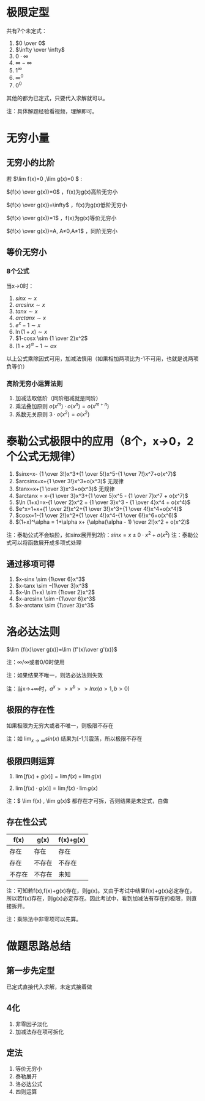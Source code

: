 # 极限定型

共有7个未定式：
1. $0 \over 0$
2. $\infty \over \infty$
3. $0\cdot\infty$
4. $\infty - \infty$
5. $1^\infty$
6. $\infty^0$
7. $0^0$

其他的都为已定式，只要代入求解就可以。

注：具体解题经验看视频，理解即可。

# 无穷小量

## 无穷小的比阶

若 $\lim f(x)=0 ,\lim g(x)=0 $ :

${f(x) \over g(x)}=0$ ，f(x)为g(x)高阶无穷小

${f(x) \over g(x)}=\infty$ ，f(x)为g(x)低阶无穷小

${f(x) \over g(x)}=1$ ，f(x)为g(x)等价无穷小

${f(x) \over g(x)}=A, A≠0,A≠1$ ，同阶无穷小

## 等价无穷小

### 8个公式

当x->0时：
1. $sinx \sim x$
2. $arcsinx \sim x$
3. $tanx \sim x$
4. $arctanx \sim x$
5. $e^x-1 \sim x$
6. $\ln (1+x) \sim x$
7. $1-cosx \sim {1 \over 2}x^2$
8. $(1+x)^ \alpha -1 \sim \alpha x$

以上公式乘除因式可用，加减法慎用（如果相加两项比为-1不可用，也就是说两项负等价）

### 高阶无穷小运算法则

1. 加减法取低阶（同阶相减就是同阶）
2. 乘法叠加原则 $o(x^m) \cdot o(x^n)=o(x^{m+n})$
3. 系数无关原则 $3\cdot o(x^2)=o(x^2)$

# 泰勒公式极限中的应用（8个，x->0，2个公式无规律）
1. $sinx=x- {1 \over 3!}x^3+{1 \over 5!}x^5-{1 \over 7!}x^7+o(x^7)$
2. $arcsinx=x+{1 \over 3!}x^3+o(x^3)$  无规律
3. $tanx=x+{1 \over 3}x^3+o(x^3)$  无规律
4. $arctanx = x-{1 \over 3}x^3+{1 \over 5}x^5 - {1 \over 7}x^7 + o(x^7)$
5. $\ln (1+x)=x-{1 \over 2}x^2 + {1 \over 3}x^3 - {1 \over 4}x^4 + o(x^4)$
6. $e^x=1+x+{1 \over 2!}x^2+{1 \over 3!}x^3+{1 \over 4!}x^4+o(x^4)$
7. $cosx=1-{1 \over 2!}x^2+{1 \over 4!}x^4-{1 \over 6!}x^6+o(x^6)$
8. $(1+x)^\alpha = 1+\alpha x+ {\alpha(\alpha - 1) \over 2!}x^2 + o(x^2)$

注：泰勒公式不会缺阶，如sinx展开到2阶：$sinx=x \pm 0\cdot x^2 + o(x^2)$
注：泰勒公式可以将函数展开成多项式处理


## 通过移项可得
1. $x-sinx \sim {1\over 6}x^3$
2. $x-tanx \sim -{1\over 3}x^3$
3. $x-\ln (1+x) \sim {1\over 2}x^2$
4. $x-arcsinx \sim -{1\over 6}x^3$
5. $x-arctanx \sim {1\over 3}x^3$

# 洛必达法则
$\lim {f(x)\over g(x)}=\lim {f'(x)\over g'(x)}$

注：∞/∞或者0/0时使用

注：如果结果不唯一，则洛必达法则失效

注：当x->+∞时，$a^x>>x^b>>lnx(a>1,b>0)$

## 极限的存在性
如果极限为无穷大或者不唯一，则极限不存在

注：如 $\lim_{x \to \infty} sin(x)$ 结果为[-1,1]震荡，所以极限不存在

## 极限四则运算
1. $\lim [f(x) + g(x)] = \lim f(x) + \lim g(x)$

2. $\lim [f(x) \cdot g(x)] = \lim f(x) \cdot \lim g(x)$

 注：$ \lim f(x) , \lim g(x)$ 都存在才可拆，否则结果是未定式，白做

## 存在性公式
|f(x)|g(x)|f(x)+g(x)|
|----|----|----|
|存在|存在|存在|
|存在|不存在|不存在|
|不存在|不存在|未知|

注：可知若f(x),f(x)+g(x)存在，则g(x)。又由于考试中结果f(x)+g(x)必定存在，所以若f(x)存在，则g(x)必定存在。因此考试中，看到加减法有存在的极限，则直接拆开。

注：乘除法中非零项可以先算。

# 做题思路总结
## 第一步先定型
已定式直接代入求解，未定式接着做

## 4化
1. 非零因子淡化
2. 加减法存在项可拆化

## 定法
1. 等价无穷小
2. 泰勒展开
3. 洛必达公式
4. 四则运算